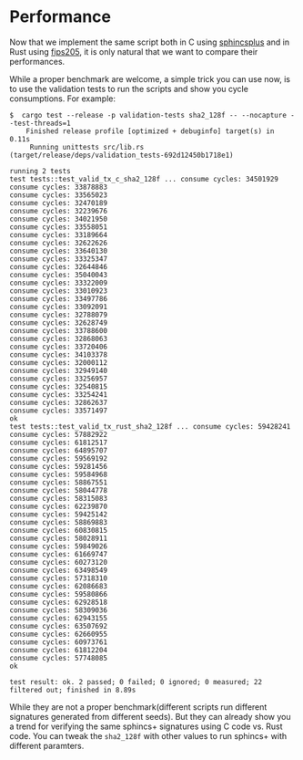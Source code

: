 # Performance

Now that we implement the same script both in C using [sphincsplus](https://github.com/sphincs/sphincsplus) and in Rust using [fips205](https://github.com/integritychain/fips205), it is only natural that we want to compare their performances.

While a proper benchmark are welcome, a simple trick you can use now, is to use the validation tests to run the scripts and show you cycle consumptions. For example:

```
$  cargo test --release -p validation-tests sha2_128f -- --nocapture --test-threads=1
    Finished release profile [optimized + debuginfo] target(s) in 0.11s
     Running unittests src/lib.rs (target/release/deps/validation_tests-692d12450b1718e1)

running 2 tests
test tests::test_valid_tx_c_sha2_128f ... consume cycles: 34501929
consume cycles: 33878883
consume cycles: 33565023
consume cycles: 32470189
consume cycles: 32239676
consume cycles: 34021950
consume cycles: 33558051
consume cycles: 33189664
consume cycles: 32622626
consume cycles: 33640130
consume cycles: 33325347
consume cycles: 32644846
consume cycles: 35040043
consume cycles: 33322009
consume cycles: 33010923
consume cycles: 33497786
consume cycles: 33092091
consume cycles: 32788079
consume cycles: 32628749
consume cycles: 33788600
consume cycles: 32868063
consume cycles: 33720406
consume cycles: 34103378
consume cycles: 32000112
consume cycles: 32949140
consume cycles: 33256957
consume cycles: 32540815
consume cycles: 33254241
consume cycles: 32862637
consume cycles: 33571497
ok
test tests::test_valid_tx_rust_sha2_128f ... consume cycles: 59428241
consume cycles: 57882922
consume cycles: 61812517
consume cycles: 64895707
consume cycles: 59569192
consume cycles: 59281456
consume cycles: 59584968
consume cycles: 58867551
consume cycles: 58044778
consume cycles: 58315083
consume cycles: 62239870
consume cycles: 59425142
consume cycles: 58869883
consume cycles: 60830815
consume cycles: 58028911
consume cycles: 59849026
consume cycles: 61669747
consume cycles: 60273120
consume cycles: 63498549
consume cycles: 57318310
consume cycles: 62086683
consume cycles: 59580866
consume cycles: 62928518
consume cycles: 58309036
consume cycles: 62943155
consume cycles: 63507692
consume cycles: 62660955
consume cycles: 60973761
consume cycles: 61812204
consume cycles: 57748085
ok

test result: ok. 2 passed; 0 failed; 0 ignored; 0 measured; 22 filtered out; finished in 8.89s
```

While they are not a proper benchmark(different scripts run different signatures generated from different seeds). But they can already show you a trend for verifying the same sphincs+ signatures using C code vs. Rust code. You can tweak the `sha2_128f` with other values to run sphincs+ with different paramters.
